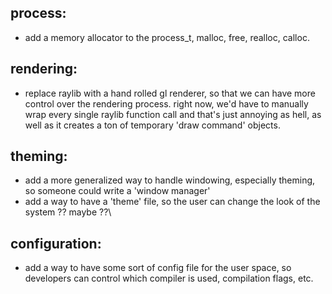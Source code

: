 ## process:
  - add a memory allocator to the process_t, malloc, free, realloc, calloc.

## rendering:
  - replace raylib with a hand rolled gl renderer, so that we can have more control over the rendering process. right now, we'd have to manually wrap every single
  raylib function call and that's just annoying as hell, as well as it creates a ton of temporary 'draw command' objects.

## theming:
  - add a more generalized way to handle windowing, especially theming, so someone could write a 'window manager'
  - add a way to have a 'theme' file, so the user can change the look of the system \?? maybe ??\

## configuration:
  - add a way to have some sort of config file for the user space, so developers can control which compiler is used, compilation flags, etc.
